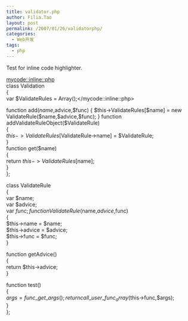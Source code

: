 ```yaml
---
title: validator.php
author: Filia.Tao
layout: post
permalink: /2007/01/26/validatorphp/
categories:
  - Web开发
tags:
  - php
---
```

Test for inline code highlighter.

<mycode::inline::php>  
class Validation  
{  
var $ValidateRules = Array();</mycode::inline::php>

function add($name,$advice,$func)  
{  
$this->ValidateRules[$name] = new ValidateRule($name,$advice,$func);  
}  
function addValidateRuleObject($ValidateRule)  
{  
$this->ValidateRules[$ValidateRule->name] = $ValidateRule;  
}  
function get($name)  
{  
return $this->ValidateRules[$name];  
}  
};

class ValidateRule  
{  
var $name;  
var $advice;  
var $func;  
function ValidateRule($name,$advice,$func)  
{  
$this->name = $name;  
$this->advice = $advice;  
$this->func = $func;  
}

function getAdvice()  
{  
return $this->advice;  
}

function test()  
{  
$args = func\_get\_args();  
return call\_user\_func_array($this->func,$args);  
}  
};
